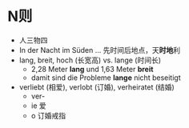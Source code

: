 # N则

* 人三物四
* In der Nacht im Süden ... 先时间后地点，天**时地**利
* lang, breit, hoch (长宽高) vs. lange (时间长)
  * 2,28 Meter **lang** und 1,63 Meter **breit**
  * damit sind die Probleme **lange** nicht beseitigt
* verliebt (相爱), verlobt (订婚), verheiratet (结婚)
  * ver-
  * ie 爱
  * o 订婚戒指

